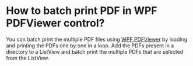 # How to batch print PDF in WPF PDFViewer control?

You can batch print the multiple PDF files using [WPF PDFViewer](https://www.syncfusion.com/wpf-controls/pdf-viewer) by loading and printing the PDFs one by one in a loop. Add the PDFs present in a directory to a ListView and batch print the multiple PDFs that are selected from the ListView.